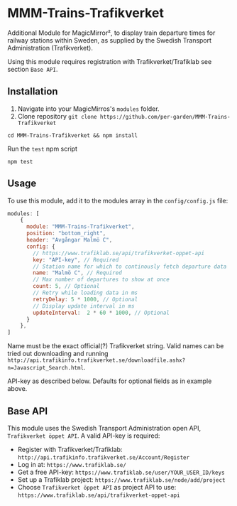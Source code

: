 # MMM-Trains-Trafikverket
Additional Module for MagicMirror², to display train departure times for railway stations within Sweden, as supplied by the Swedish Transport Administration (Trafikverket).

Using this module requires registration with Trafikverket/Trafiklab see section `Base API`.

## Installation

1. Navigate into your MagicMirros's `modules` folder.
2. Clone repository `git clone https://github.com/per-garden/MMM-Trains-Trafikverket`

```
cd MMM-Trains-Trafikverket && npm install
```

Run the `test` npm script
```
npm test
```

## Usage

To use this module, add it to the modules array in the `config/config.js` file:

````javascript
modules: [
    {
      module: "MMM-Trains-Trafikverket",
      position: "bottom_right",
      header: "Avgångar Malmö C",
      config: {
        // https://www.trafiklab.se/api/trafikverket-oppet-api
        key: "API-key", // Required
        // Station name for which to continously fetch departure data
        name: "Malmö C", // Required
        // Max number of departures to show at once
        count: 5, // Optional
        // Retry while loading data in ms
        retryDelay: 5 * 1000, // Optional
        // Display update interval in ms
        updateInterval:  2 * 60 * 1000, // Optional
      }
    },
]
````

Name must be the exact official(?) Trafikverket string. Valid names can be tried out downloading and running `http://api.trafikinfo.trafikverket.se/downloadfile.ashx?n=Javascript_Search.html`.

API-key as described below. Defaults for optional fields as in example above.

## Base API

This module uses the Swedish Transport Administration open API, `Trafikverket öppet API`. A valid API-key is required:

- Register with Trafikverket/Trafiklab: `http://api.trafikinfo.trafikverket.se/Account/Register`
- Log in at: `https://www.trafiklab.se/`
- Get a free API-key: `https://www.trafiklab.se/user/YOUR_USER_ID/keys`
- Set up a Trafiklab project: `https://www.trafiklab.se/node/add/project`
- Choose `Trafikverket öppet API` as project API to use: `https://www.trafiklab.se/api/trafikverket-oppet-api`

